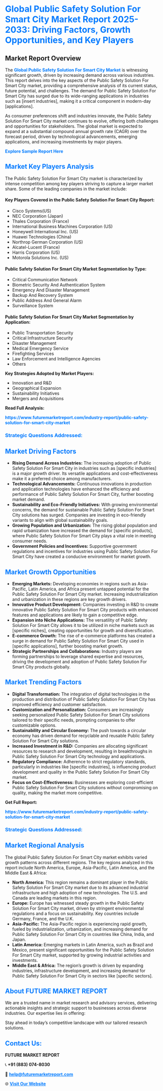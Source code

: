 <h1 style="color: #007BFF;">Global Public Safety Solution For Smart City Market Report 2025-2033: Driving Factors, Growth Opportunities, and Key Players</h1>

<section id="overview">
<h2>Market Report Overview</h2>
<p>The <a href="https://www.futuremarketreport.com/industry-report/public-safety-solution-for-smart-city-market" style="color: #007BFF; text-decoration: none;"><strong>Global Public Safety Solution For Smart City Market</strong></a> is witnessing significant growth, driven by increasing demand across various industries. This report delves into the key aspects of the Public Safety Solution For Smart City market, providing a comprehensive analysis of its current status, future potential, and challenges. The demand for Public Safety Solution For Smart City has surged due to its wide-ranging applications in industries such as [insert industries], making it a critical component in modern-day [applications].</p>
<p>As consumer preferences shift and industries innovate, the Public Safety Solution For Smart City market continues to evolve, offering both challenges and opportunities for stakeholders. The global market is expected to expand at a substantial compound annual growth rate (CAGR) over the forecast period, driven by technological advancements, emerging applications, and increasing investments by major players.</p>
</section>

<section id="overview">
<p><a href="https://www.futuremarketreport.com/request-sample/reportId=62977" style="color: #007BFF; text-decoration: none;"><strong>Explore Sample Report Here</strong></a></p>
</section>

<section id="key-players">
<h2 style="color: #007BFF;">Market Key Players Analysis</h2>
<p>The Public Safety Solution For Smart City market is characterized by intense competition among key players striving to capture a larger market share. Some of the leading companies in the market include:</p>
<h4>Key Players Covered in the Public Safety Solution For Smart City Report:</h4>
<ul><li>Cisco Systems(US)</li><li>NEC Corporation (Japan)</li><li>Thales Corporation (France)</li><li>International Business Machines Corporation (US)</li><li>Honeywell International Inc. (US)</li><li>Huawei Technologies (China)</li><li>Northrop German Corporation (US)</li><li>Alcatel-Lucent (France)</li><li>Harris Corporation (US)</li><li>Motorola Solutions Inc. (US)</li></ul>
<h4>Public Safety Solution For Smart City Market Segmentation by Type:</h4>
<ul><li>Critical Communication Network</li><li>Biometric Security And Authentication System</li><li>Emergency And Disaster Management</li><li>Backup And Recovery System</li><li>Public Address And General Alarm</li><li>Surveillance System</li></ul>

<h4>Public Safety Solution For Smart City Market Segmentation by Application:</h4>
<ul><li>Public Transportation Security</li><li>Critical Infrastructure Security</li><li>Disaster Management</li><li>Medical Emergency Service</li><li>Firefighting Services</li><li>Law Enforcement and Intelligence Agencies</li><li>Others</li></ul>
<p><strong>Key Strategies Adopted by Market Players:</strong></p>
<ul>
<li>Innovation and R&D</li>
<li>Geographical Expansion</li>
<li>Sustainability Initiatives</li>
<li>Mergers and Acquisitions</li>
</ul>
</section>

<section>
<p><strong>Read Full Analysis: </strong></p><a href="https://www.futuremarketreport.com/industry-report/public-safety-solution-for-smart-city-market" style="color: #007BFF; text-decoration: none;"><strong>https://www.futuremarketreport.com/industry-report/public-safety-solution-for-smart-city-market</strong></a>
<h3 style="color: #007BFF;">Strategic Questions Addressed:</h3>
</section>

<section id="driving-factors">
<h2 style="color: #007BFF;">Market Driving Factors</h2>
<ul>
<li><strong>Rising Demand Across Industries:</strong> The increasing adoption of Public Safety Solution For Smart City in industries such as [specific industries] is a major growth driver. Its versatile applications and cost-effectiveness make it a preferred choice among manufacturers.</li>
<li><strong>Technological Advancements:</strong> Continuous innovations in production and application technologies have enhanced the efficiency and performance of Public Safety Solution For Smart City, further boosting market demand.</li>
<li><strong>Sustainability and Eco-Friendly Initiatives:</strong> With growing environmental concerns, the demand for sustainable Public Safety Solution For Smart City solutions has surged. Companies are investing in eco-friendly variants to align with global sustainability goals.</li>
<li><strong>Growing Population and Urbanization:</strong> The rising global population and rapid urbanization have increased the demand for [specific products], where Public Safety Solution For Smart City plays a vital role in meeting consumer needs.</li>
<li><strong>Government Policies and Incentives:</strong> Supportive government regulations and incentives for industries using Public Safety Solution For Smart City have created a conducive environment for market growth.</li>
</ul>
</section>

<section id="growth-opportunities">
<h2 style="color: #007BFF;">Market Growth Opportunities</h2>
<ul>
<li><strong>Emerging Markets:</strong> Developing economies in regions such as Asia-Pacific, Latin America, and Africa present untapped potential for the Public Safety Solution For Smart City market. Increasing industrialization and urbanization in these regions are key growth drivers.</li>
<li><strong>Innovative Product Development:</strong> Companies investing in R&D to create innovative Public Safety Solution For Smart City products with enhanced features and applications are likely to gain a competitive edge.</li>
<li><strong>Expansion into Niche Applications:</strong> The versatility of Public Safety Solution For Smart City allows it to be utilized in niche markets such as [specific niches], creating opportunities for growth and diversification.</li>
<li><strong>E-commerce Growth:</strong> The rise of e-commerce platforms has created a surge in demand for Public Safety Solution For Smart City used in [specific applications], further boosting market growth.</li>
<li><strong>Strategic Partnerships and Collaborations:</strong> Industry players are forming partnerships to leverage shared expertise and resources, driving the development and adoption of Public Safety Solution For Smart City products globally.</li>
</ul>
</section>

<section id="trending-factors">
<h2 style="color: #007BFF;">Market Trending Factors</h2>
<ul>
<li><strong>Digital Transformation:</strong> The integration of digital technologies in the production and distribution of Public Safety Solution For Smart City has improved efficiency and customer satisfaction.</li>
<li><strong>Customization and Personalization:</strong> Consumers are increasingly seeking personalized Public Safety Solution For Smart City solutions tailored to their specific needs, prompting companies to offer customizable options.</li>
<li><strong>Sustainability and Circular Economy:</strong> The push towards a circular economy has driven demand for recyclable and reusable Public Safety Solution For Smart City solutions.</li>
<li><strong>Increased Investment in R&D:</strong> Companies are allocating significant resources to research and development, resulting in breakthroughs in Public Safety Solution For Smart City technology and applications.</li>
<li><strong>Regulatory Compliance:</strong> Adherence to strict regulatory standards, particularly in industries like [specific industries], is influencing product development and quality in the Public Safety Solution For Smart City market.</li>
<li><strong>Focus on Cost-Effectiveness:</strong> Businesses are exploring cost-efficient Public Safety Solution For Smart City solutions without compromising on quality, making the market more competitive.</li>
</ul>
</section>

<section>
<p><strong>Get Full Report: </strong></p><a href="https://www.futuremarketreport.com/industry-report/public-safety-solution-for-smart-city-market" style="color: #007BFF; text-decoration: none;"><strong>https://www.futuremarketreport.com/industry-report/public-safety-solution-for-smart-city-market</strong></a>
<h3 style="color: #007BFF;">Strategic Questions Addressed:</h3>
</section>


<section id="regional-analysis">
<h2 style="color: #007BFF;">Market Regional Analysis</h2>
<p>The global Public Safety Solution For Smart City market exhibits varied growth patterns across different regions. The key regions analyzed in this report include North America, Europe, Asia-Pacific, Latin America, and the Middle East & Africa:</p>
<ul>
<li><strong>North America:</strong> This region remains a dominant player in the Public Safety Solution For Smart City market due to its advanced industrial infrastructure and high adoption of new technologies. The U.S. and Canada are leading markets in this region.</li>
<li><strong>Europe:</strong> Europe has witnessed steady growth in the Public Safety Solution For Smart City market, driven by stringent environmental regulations and a focus on sustainability. Key countries include Germany, France, and the U.K.</li>
<li><strong>Asia-Pacific:</strong> The Asia-Pacific region is experiencing rapid growth, fueled by industrialization, urbanization, and increasing demand for Public Safety Solution For Smart City in countries like China, India, and Japan.</li>
<li><strong>Latin America:</strong> Emerging markets in Latin America, such as Brazil and Mexico, present significant opportunities for the Public Safety Solution For Smart City market, supported by growing industrial activities and investments.</li>
<li><strong>Middle East & Africa:</strong> The region’s growth is driven by expanding industries, infrastructure development, and increasing demand for Public Safety Solution For Smart City in sectors like [specific sectors].</li>
</ul>
</section>

<footer>
<h2 style="color: #007BFF;">About FUTURE MARKET REPORT</h2>
<p>We are a trusted name in market research and advisory services, delivering actionable insights and strategic support to businesses across diverse industries. Our expertise lies in offering:</p>

<p>Stay ahead in today’s competitive landscape with our tailored research solutions.</p>

<h2 style="color: #007BFF;">Contact Us:</h2>
<p><strong>FUTURE MARKET REPORT</strong></p>
<p>📞 <strong>+91 (883) 074-8030</strong></p>
<p>📧 <strong><a href="mailto:help@futuremarketreport.com" style="color: #007BFF;">help@futuremarketreport.com</a></strong></p>
<p>🌐 <strong><a href="https://www.futuremarketreport.com/" style="color: #007BFF;">Visit Our Website</a></strong></p>
</footer>